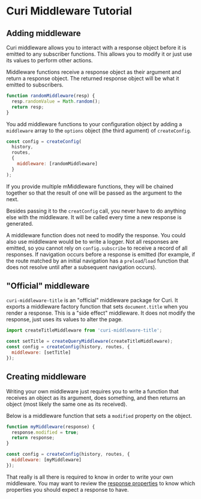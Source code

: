 # Curi Middleware Tutorial

## Adding middleware

Curi middleware allows you to interact with a response object before it is emitted to any subscriber functions. This allows you to modify it or just use its values to perform other actions.

Middleware functions receive a response object as their argument and return a response object. The returned response object will be what it emitted to subscribers.

```js
function randomMiddleware(resp) {
  resp.randomValue = Math.random();
  return resp;
}
```

You add middleware functions to your configuration object by adding a `middleware` array to the `options` object (the third agument) of `createConfig`.

```js
const config = createConfig(
  history,
  routes,
  {
    middleware: [randomMiddleware]
  }
);
```

If you provide multiple mMiddleware functions, they will be chained together so that the result of one will be passed as the argument to the next.

Besides passing it to the `creatConfig` call, you never have to do anything else with the middleware. It will be called every time a new response is generated.

A middleware function does not need to modify the response. You could also use middleware would be to write a logger. Not all responses are emitted, so you cannot rely on `config.subscribe` to receive a record of all responses. If navigation occurs before a response is emitted (for example, if the route matched by an initial navigation has a `preload`/`load` function that does not resolve until after a subsequent navigation occurs).

## "Official" middleware

`curi-middleware-title` is an "official" middleware package for Curi. It exports a middleware factory function that sets `document.title` when you render a response. This is a "side effect" middleware. It does not modify the response, just uses its values to alter the page.

```js
import createTitleMiddleware from 'curi-middleware-title';

const setTitle = createQueryMiddleware(createTitleMiddleware);
const config = createConfig(history, routes, {
  middleware: [setTitle]
});
```

## Creating middleware

Writing your own middleware just requires you to write a function that receives an object as its argument, does something, and then returns an object (most likely the same one as its received).

Below is a middleware function that sets a `modified` property on the object.

```js
function myMiddleware(response) {
  response.modified = true;
  return response;
}

const config = createConfig(history, routes, {
  middleware: [myMiddleware]
});
```

That really is all there is required to know in order to write your own middleware. You may want to review the [response properties](../../packages/curi/docs/API/response.md) to know which properties you should expect a response to have.
